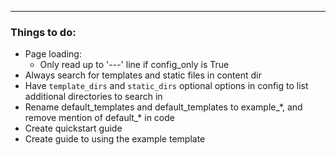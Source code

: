 
---

### Things to do:

- Page loading:
    - Only read up to '---' line if config_only is True
- Always search for templates and static files in content dir
- Have `template_dirs` and `static_dirs` optional options in config to list
  additional directories to search in
- Rename default_templates and default_templates to example_\*, and remove
  mention of default_\* in code
- Create quickstart guide
- Create guide to using the example template